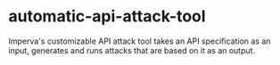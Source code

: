 # automatic-api-attack-tool
Imperva's customizable API attack tool takes an API specification as an input, generates and runs attacks that are based on it as an output.
